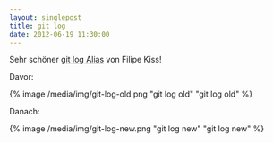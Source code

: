 ```yaml
---
layout: singlepost
title: git log
date: 2012-06-19 11:30:00
---
```

Sehr schöner [git log Alias](http://coderwall.com/p/euwpig?i=3&p=1&t=git) von Filipe Kiss!

Davor:

{% image /media/img/git-log-old.png "git log old" "git log old" %}

Danach:

{% image /media/img/git-log-new.png "git log new" "git log new" %}